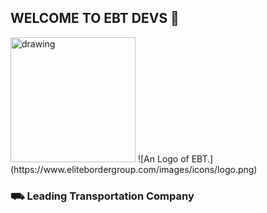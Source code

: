 ## WELCOME TO EBT DEVS 👋

<img src="[drawing.jpg](https://www.elitebordergroup.com/images/icons/logo.png)" alt="drawing" style="width:200px;"/>
![An Logo of EBT.](https://www.elitebordergroup.com/images/icons/logo.png)

### ⛟ Leading Transportation Company
